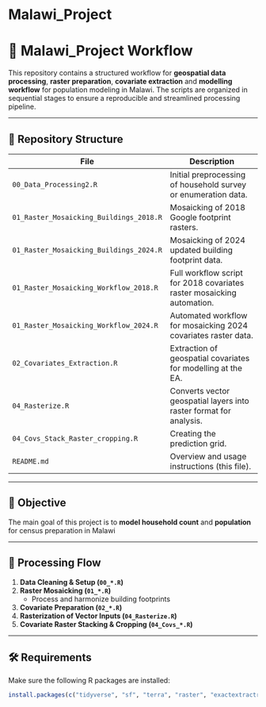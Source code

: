 # Malawi_Project
# 📌 Malawi_Project Workflow

This repository contains a structured workflow for **geospatial data processing**, **raster preparation**, **covariate extraction** and **modelling workflow** for population modeling in Malawi. 
The scripts are organized in sequential stages to ensure a reproducible and streamlined processing pipeline.

---

## 📂 Repository Structure

| File | Description |
|------|-----------|
| `00_Data_Processing2.R` | Initial preprocessing of household survey or enumeration data. |
| `01_Raster_Mosaicking_Buildings_2018.R` | Mosaicking of 2018 Google footprint rasters. |
| `01_Raster_Mosaicking_Buildings_2024.R` | Mosaicking of 2024 updated building footprint data. |
| `01_Raster_Mosaicking_Workflow_2018.R` | Full workflow script for 2018 covariates raster mosaicking automation. |
| `01_Raster_Mosaicking_Workflow_2024.R` | Automated workflow for mosaicking 2024 covariates raster data. |
| `02_Covariates_Extraction.R` | Extraction of geospatial covariates for modelling at the EA. |
| `04_Rasterize.R` | Converts vector geospatial layers into raster format for analysis. |
| `04_Covs_Stack_Raster_cropping.R` | Creating the prediction grid. |
| `README.md` | Overview and usage instructions (this file). |

---

## 🎯 Objective

The main goal of this project is to **model household count** and **population** for census preparation in Malawi

---

## 🔄 Processing Flow

1. **Data Cleaning & Setup (`00_*.R`)**
2. **Raster Mosaicking (`01_*.R`)**
   - Process and harmonize building footprints
3. **Covariate Preparation (`02_*.R`)**
4. **Rasterization of Vector Inputs (`04_Rasterize.R`)**
5. **Covariate Raster Stacking & Cropping (`04_Covs_*.R`)**

---

## 🛠️ Requirements

Make sure the following R packages are installed:

```r
install.packages(c("tidyverse", "sf", "terra", "raster", "exactextractr"))
